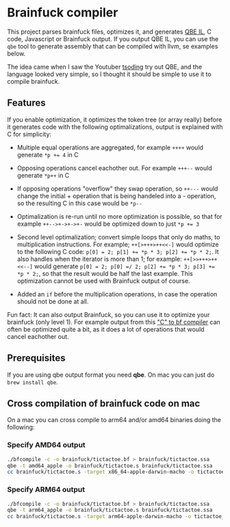 # Brainfuck compiler

This project parses brainfuck files, optimizes it, and generates [QBE IL](https://c9x.me/compile/doc/il.html), C code, Javascript or Brainfuck output. If you output QBE IL, you can use the `qbe` tool to generate assembly that can be compiled with llvm, se examples below.

The idea came when I saw the Youtuber [tsoding](https://www.youtube.com/watch?v=JTjNoejn4iA) try out QBE, and the language looked very simple, so I thought it should be simple to use it to compile brainfuck.

## Features

If you enable optimization, it optimizes the token tree (or array really) before it generates code with the following optimalizations, output is explained with C for simplicity:

- Multiple equal operations are aggregated, for example `++++` would generate `*p += 4` in C

- Opposing operations cancel eachother out. For example `+++--` would generate `*p++` in C

- If opposing operations "overflow" they swap operation, so `++---` would change the initial + operation that is being handeled into a - operation, so the resulting C in this case would be `*p--`

- Optimalization is re-run until no more optimization is possible, so that for example `++-->+->+->+-` would be optimized down to just `*p += 3`

- Second level optimalization; convert simple loops that only do maths, to multiplication instructions. For example; `++[>+++>++<<-]` would optimize to the following C code: `p[0] = 2; p[1] += *p * 3; p[2] += *p * 2;`. It also handles when the iterator is more than 1; for example: `++[>>+++>++<<--]` would generate `p[0] = 2; p[0] =/ 2; p[2] += *p * 3; p[3] += *p * 2;`, so that the result would be half the last example. This optimization cannot be used with Brainfuck output of course.

- Added an `if` before the multiplication operations, in case the operation should not be done at all.

Fun fact: It can also output Brainfuck, so you can use it to optimize your brainfuck (only level 1). For example output from this ["C" to bf compiler](https://github.com/elikaski/BF-it) can often be optimized quite a bit, as it does a lot of operations that would cancel eachother out.

## Prerequisites

If you are using qbe output format you need **qbe**. On mac you can just do `brew install qbe`.

## Cross compilation of brainfuck code on mac

On a mac you can cross compile to arm64 and/or amd64 binaries doing the following:

### Specify AMD64 output

```bash
./bfcompile -c -o brainfuck/tictactoe.bf > brainfuck/tictactoe.ssa
qbe -t amd64_apple -o brainfuck/tictactoe.s brainfuck/tictactoe.ssa
cc brainfuck/tictactoe.s -target x86_64-apple-darwin-macho -o tictactoe_amd64
```

### Specify ARM64 output

```bash
./bfcompile -c -o brainfuck/tictactoe.bf > brainfuck/tictactoe.ssa
qbe -t arm64_apple -o brainfuck/tictactoe.s brainfuck/tictactoe.ssa
cc brainfuck/tictactoe.s -target arm64-apple-darwin-macho -o tictactoe_arm64
```
